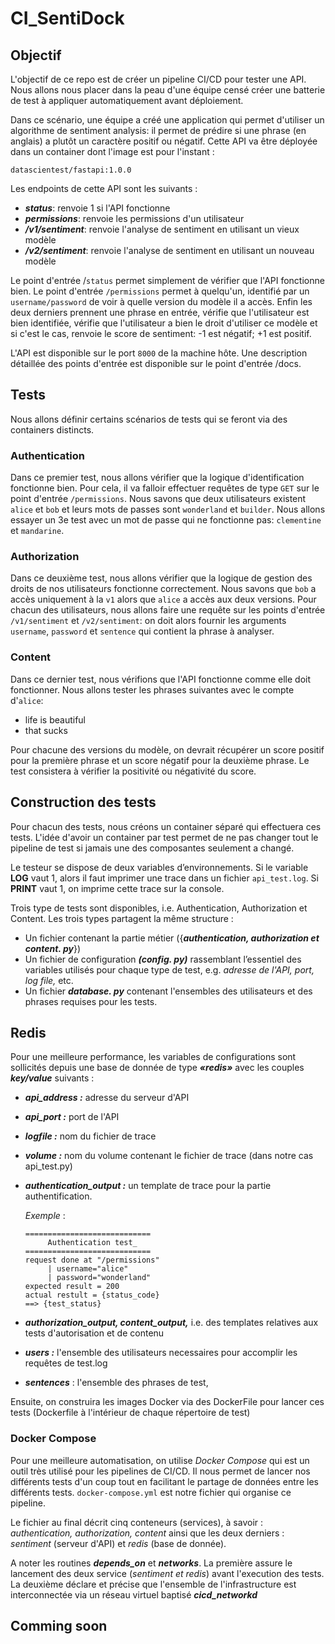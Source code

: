 # CI_SentiDock

## Objectif

L'objectif de ce repo est de créer un pipeline CI/CD pour tester une API. Nous allons nous placer dans la peau d'une équipe censé créer une batterie de test à appliquer automatiquement avant déploiement.

 Dans ce scénario, une équipe a créé une application qui permet d'utiliser un algorithme de sentiment analysis: il permet de prédire si une phrase (en anglais) a plutôt un caractère positif ou négatif. Cette API va être déployée dans un container dont l'image est pour l'instant :
```
datascientest/fastapi:1.0.0
```
Les endpoints de cette API sont les suivants :
   - _**status**_: renvoie 1 si l'API fonctionne
  - _**permissions**_: renvoie les permissions d'un utilisateur
   - _**/v1/sentiment**_: renvoie l'analyse de sentiment en utilisant un vieux modèle
  -  _**/v2/sentiment**_: renvoie l'analyse de sentiment en utilisant un nouveau modèle

Le point d'entrée /`status` permet simplement de vérifier que l'API fonctionne bien. Le point d'entrée `/permissions` permet à quelqu'un, identifié par un `username/password` de voir à quelle version du modèle il a accès. Enfin les deux derniers prennent une phrase en entrée, vérifie que l'utilisateur est bien identifiée, vérifie que l'utilisateur a bien le droit d'utiliser ce modèle et si c'est le cas, renvoie le score de sentiment: -1 est négatif; +1 est positif.

L'API est disponible sur le port `8000` de la machine hôte. Une description détaillée des points d'entrée est disponible sur le point d'entrée /docs.

## Tests

Nous allons définir certains scénarios de tests qui se feront via des containers distincts.

### Authentication

Dans ce premier test, nous allons vérifier que la logique d'identification fonctionne bien. Pour cela, il va falloir effectuer requêtes de type `GET` sur le point d'entrée `/permissions`. Nous savons que deux utilisateurs existent `alice` et `bob` et leurs mots de passes sont `wonderland` et `builder`. Nous allons essayer un 3e test avec un mot de passe qui ne fonctionne pas: `clementine` et `mandarine`.

### Authorization

Dans ce deuxième test, nous allons vérifier que la logique de gestion des droits de nos utilisateurs fonctionne correctement. Nous savons que `bob` a accès uniquement à la `v1` alors que `alice` a accès aux deux versions. Pour chacun des utilisateurs, nous allons faire une requête sur les points d'entrée `/v1/sentiment` et `/v2/sentiment`: on doit alors fournir les arguments `username`, `password` et `sentence` qui contient la phrase à analyser.

### Content

Dans ce dernier test, nous vérifions que l'API fonctionne comme elle doit fonctionner. Nous allons tester les phrases suivantes avec le compte d'`alice`:
-  life is beautiful
-  that sucks

Pour chacune des versions du modèle, on devrait récupérer un score positif pour la première phrase et un score négatif pour la deuxième phrase. Le test consistera à vérifier la positivité ou négativité du score.

## Construction des tests

Pour chacun des tests, nous créons un container séparé qui effectuera ces tests. L'idée d'avoir un container par test permet de ne pas changer tout le pipeline de test si jamais une des composantes seulement a changé.

Le testeur se dispose de deux variables d’environnements. Si le variable **LOG** vaut 1, alors il faut imprimer une trace dans un fichier `api_test.log`. Si **PRINT** vaut 1, on imprime cette trace sur la console.

Trois type de tests sont disponibles, i.e. Authentication, Authorization et Content. Les trois types partagent la même structure :

-  Un fichier contenant la partie métier ({**_authentication, authorization et content. py_**})
- Un fichier de configuration _**(config. py)**_ rassemblant l’essentiel des variables utilisés pour chaque type de test, e.g. _adresse de l'API, port, log file,_ etc.
- Un fichier _**database. py**_ contenant l'ensembles des utilisateurs et des phrases requises pour les tests.

## Redis

Pour une meilleure performance, les variables de configurations sont sollicités depuis une base de donnée de type _**«redis»**_ avec les couples _**key/value**_ suivants :

- _**api_address :**_ adresse du serveur d'API
    
- _**api_port :**_ port de l'API
    
-  _**logfile :**_ nom du fichier de trace
    
-  _**volume :**_ nom du volume contenant le fichier de trace (dans notre cas api_test.py)
    
-  _**authentication_output :**_ un template de trace pour la partie authentification.
    
    _Exemple_ :
    ```
    ============================
         Authentication test_
    ============================
    request done at "/permissions"
         | username="alice"
         | password="wonderland"
    expected result = 200
    actual restult = {status_code}
    ==> {test_status}
    ```
 - _**authorization_output, content_output,**_ i.e. des templates relatives aux tests d'autorisation et de contenu
- _**users :**_ l'ensemble des utilisateurs necessaires pour accomplir les requêtes de test.log
- _**sentences**_ : l'ensemble des phrases de test,
  
Ensuite, on construira les images Docker via des DockerFile pour lancer ces tests (Dockerfile à l'intérieur de chaque répertoire de test)

### Docker Compose
Pour une meilleure automatisation, on utilise _Docker Compose_ qui est un outil très utilisé pour les pipelines de CI/CD. Il nous permet de lancer nos différents tests d'un coup tout en facilitant le partage de données entre les différents tests. `docker-compose.yml` est notre fichier qui organise ce pipeline.

Le fichier au final décrit cinq conteneurs (services), à savoir : _authentication, authorization, content_ ainsi que les deux derniers : _sentiment_ (serveur d'API) et _redis_ (base de donnée).

A noter les routines _**depends_on**_ et _**networks**_. La première assure le lancement des deux service (_sentiment et redis_) avant l'execution des tests. La deuxième déclare et précise que l'ensemble de l'infrastructure est interconnectée via un réseau virtuel baptisé _**cicd_networkd**_

## Comming soon


